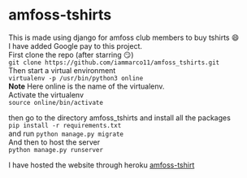 # amfoss-tshirts

This is made using django for amfoss club members to buy tshirts :smile:<br>
I have added Google pay to this project.<br>
First clone the repo (after starring :smirk:)<br>
```git clone https://github.com/iammarco11/amfoss_tshirts.git ```<br>
Then start a virtual environment<br>
```virtualenv -p /usr/bin/python3 online```<br>
**Note**
Here online is the name of the virtualenv. <br>
Activate the virtualenv<br>
```source online/bin/activate```<br>

then go to the directory amfoss_tshirts and install all the packages <br>
```pip install -r requirements.txt```<br>
 and run 
```python manage.py migrate```<br>
And then to host the server<br>
```python manage.py runserver```


I have hosted the website through heroku
[amfoss-tshirt](https://amfoss-tshirts.herokuapp.com/)
